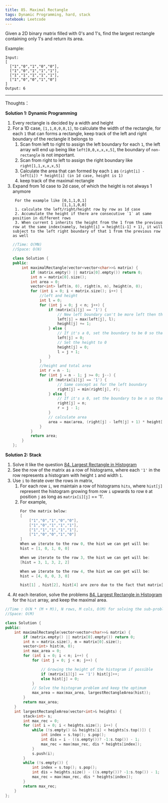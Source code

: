 ```yaml
---
title: 85. Maximal Rectangle
tags: Dynamic Programming, hard, stack
notebook: Leetcode
---
```


Given a 2D binary matrix filled with 0's and 1's, find the largest rectangle containing only 1's and return its area.

Example:
```
Input:
[
  ["1","0","1","0","0"],
  ["1","0","1","1","1"],
  ["1","1","1","1","1"],
  ["1","0","0","1","0"]
]
Output: 6
```

----------
Thoughts： 

**Solution 1: Dynamic Programming**
1. Every rectangle is decided by a width and height
2. For a 1D case, `[1,1,0,0,0,1]`, to calculate the width of the rectangle, for each `1` that can forms a rectangle, keep track of the left and right boundary of the rectangle it belongs to
   1. Scan from left to right to assign the left boundary for each `1`, the left array will end up being like `left[0,0,x,x,x,5]`, the boundary of `non-rectangle` is not important.
   2. Scan from right to left to assign the right boundary like `right[1,1,x,x,x,5]`
   3. Calculate the area that can formed by each `1` as `(right[i] - left[i]) * height[i] (in 1d case, height is 1)`
   4. keep track of the maximal rectangle
3. Expand from 1d case to 2d case, of which the height is not always 1 anymore
   ```
    For the example like [0,1,1,0,1]
                         [1,1,1,0,0]
    1. calculate the left/right/height row by row as 1d case
    2. Accumulate the height if there are consecutive `1` at same position in different rows
    3. When current 1 inherits the height from the 1 from the previous row at the same index(namely, height[i] = height[i-1] + 1), it will subject to the left right boundary of that 1 from the previous row as well
   ```
    ```c++
    //Time: O(MN)
    //Space: O(N)

    class Solution {
    public:
        int maximalRectangle(vector<vector<char>>& matrix) {
            if (matrix.empty() || matrix[0].empty()) return 0;
            int n = matrix[0].size();
            int area = 0;
            vector<int> left(n, 0), right(n, n), height(n, 0);
            for (int i = 0; i < matrix.size(); i++) {
                //left and height
                int l = 0;
                for (int j = 0; j < n; j++) {
                    if (matrix[i][j] == '1') {
                        // New left boundary can't be more left then the left boundary of the 1 in previous row if we need to inherit the height (if there is no 1, it left will be set to 0, i.e. will have zero effect on current's boundary)
                        left[j] = max(left[j], l);
                        height[j] += 1;
                    } else {
                        // If it's a 0, set the boundary to be 0 so that it won't affect the left boundary of the 1 in next row (as there is no height for that 1 to inherit)
                        left[j] = 0;
                        // Set the height to 0
                        height[j] = 0;
                        l = j + 1;
                    }
                }
                //height and total area
                int r = n - 1;
                for (int j = n - 1; j >= 0; j--) {
                    if (matrix[i][j] == '1') {
                        // Same concept as for the left boundary
                        right[j] = min(right[j], r);
                    } else {
                        // If it's a 0, set the boundary to be n so that it won't affect the right boundary of the 1 in next row (as there is no height for that 1 to inherit)
                        right[j] = n;
                        r = j - 1;
                    }
                    // calculate area
                    area = max(area, (right[j] - left[j] + 1) * height[j]);
                }
            }
            return area;
        }
    };

    ```

**Solution 2: Stack**
1. Solve it like the question [84. Largest Rectangle in Histogram](https://leetcode.com/problems/largest-rectangle-in-histogram/)
2. See the row of the matrix as a row of histograms, where each `'1'` in the row represents a histogram with height `1` and width `1`.
3. Use `i` to iterate over the rows in matrix, 
   1. For each row `i`, we maintain a row of histograms `hits`, where `hist[j]` represent the histogram growing from row `i` upwards to row `0` at position `j` as long as `matrix[i][j]` == '1'.
   2. For example, 
        ```c++
        For the matrix below:
        [
            ["1","0","1","0","0"],
            ["1","0","1","1","1"],
            ["1","1","1","1","1"],
            ["1","0","0","1","0"]
        ]
        When we iterate to the row 0, the hist we can get will be:
        hist = [1, 0, 1, 0, 0]

        When we iterate to the row 3, the hist we can get will be:
        [hist = 3, 1, 3, 2, 2]

        When we iterate to the row 4, the hist we can get will be:
        hist = [4, 0, 0, 3, 0]

        hist[1] , hist[2], hist[4] are zero due to the fact that matrix[3][1], matrix[3][2], matrix[3][4] are '0', which stop us from growing the histogram from row 3 to row 0
        ```
4. At each iteration, solve the problems [84. Largest Rectangle in Histogram](https://leetcode.com/problems/largest-rectangle-in-histogram/) for the `hist` array, and keep the maximal area.

```c++
//Time : O(N * (M + M)), N rows, M cols, O(M) for solving the sub-problem
//Space: O(M)

class Solution {
public:
    int maximalRectangle(vector<vector<char>>& matrix) {
        if (matrix.empty() || matrix[0].empty()) return 0;
        int n = matrix.size(), m = matrix[0].size();
        vector<int> hist(m, 0);
        int max_area = 0;
        for (int i = 0; i < n; i++) {
            for (int j = 0; j < m; j++) {

                // Growing the height of the histogram if possible
                if (matrix[i][j] == '1') hist[j]++;
                else hist[j] = 0;
            }
            // Solve the histogram problem and keep the optimum
            max_area = max(max_area, largestRectangleArea(hist));
        }
        return max_area;
    }
    int largestRectangleArea(vector<int>& heights) {
        stack<int> s;
        int max_rec = 0;
        for (int i = 0; i < heights.size(); i++) {
            while (!s.empty() && heights[i] < heights[s.top()]) {
                int index = s.top(); s.pop();
                int dis = i - ((s.empty())? -1:s.top()) - 1;
                max_rec = max(max_rec, dis * heights[index]);
            }
            s.push(i);
        }
        while (!s.empty()) {
            int index = s.top(); s.pop();
            int dis = heights.size() - ((s.empty())? -1:s.top()) - 1;
            max_rec = max(max_rec, dis * heights[index]);
        }
        return max_rec;
    }
};

```
